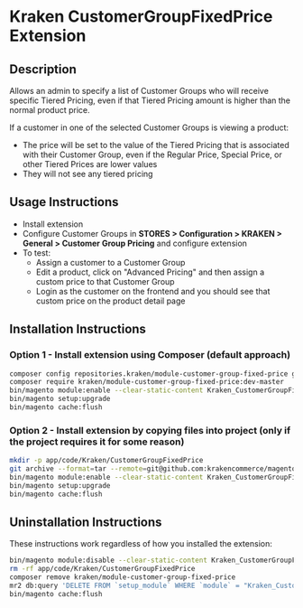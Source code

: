 # Kraken CustomerGroupFixedPrice Extension

## Description

Allows an admin to specify a list of Customer Groups who will receive specific Tiered Pricing, even if that Tiered Pricing amount is higher than the normal product price.

If a customer in one of the selected Customer Groups is viewing a product:

* The price will be set to the value of the Tiered Pricing that is associated with their Customer Group, even if the Regular Price, Special Price, or other Tiered Prices are lower values
* They will not see any tiered pricing

## Usage Instructions

* Install extension
* Configure Customer Groups in **STORES > Configuration > KRAKEN > General > Customer Group Pricing** and configure extension
* To test:
    * Assign a customer to a Customer Group
    * Edit a product, click on "Advanced Pricing" and then assign a custom price to that Customer Group
    * Login as the customer on the frontend and you should see that custom price on the product detail page

## Installation Instructions

### Option 1 - Install extension using Composer (default approach)

```bash
composer config repositories.kraken/module-customer-group-fixed-price git https://github.com/krakencommerce/magento2-module-customer-group-fixed-price.git
composer require kraken/module-customer-group-fixed-price:dev-master
bin/magento module:enable --clear-static-content Kraken_CustomerGroupFixedPrice
bin/magento setup:upgrade
bin/magento cache:flush
```

### Option 2 - Install extension by copying files into project (only if the project requires it for some reason)

```bash
mkdir -p app/code/Kraken/CustomerGroupFixedPrice
git archive --format=tar --remote=git@github.com:krakencommerce/magento2-module-customer-group-fixed-price.git master | tar xf - -C app/code/Kraken/CustomerGroupFixedPrice/
bin/magento module:enable --clear-static-content Kraken_CustomerGroupFixedPrice
bin/magento setup:upgrade
bin/magento cache:flush
```

## Uninstallation Instructions

These instructions work regardless of how you installed the extension:

```bash
bin/magento module:disable --clear-static-content Kraken_CustomerGroupFixedPrice
rm -rf app/code/Kraken/CustomerGroupFixedPrice
composer remove kraken/module-customer-group-fixed-price
mr2 db:query 'DELETE FROM `setup_module` WHERE `module` = "Kraken_CustomerGroupFixedPrice"'
bin/magento cache:flush
```
